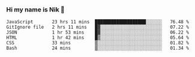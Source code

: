### Hi my name is Nik 👋

<!--
**NikDoe/NikDoe** is a ✨ _special_ ✨ repository because its `README.md` (this file) appears on your GitHub profile.

Here are some ideas to get you started:

- 🔭 I’m currently working on ...
- 🌱 I’m currently learning ...
- 👯 I’m looking to collaborate on ...
- 🤔 I’m looking for help with ...
- 💬 Ask me about ...
- 📫 How to reach me: ...
- 😄 Pronouns: ...
- ⚡ Fun fact: ...
-->

<!--START_SECTION:waka-->

```text
JavaScript       23 hrs 11 mins  ███████████████████░░░░░░   76.48 %
GitIgnore file   2 hrs 11 mins   █▓░░░░░░░░░░░░░░░░░░░░░░░   07.22 %
JSON             1 hr 53 mins    █▓░░░░░░░░░░░░░░░░░░░░░░░   06.22 %
HTML             1 hr 42 mins    █▒░░░░░░░░░░░░░░░░░░░░░░░   05.64 %
CSS              33 mins         ▒░░░░░░░░░░░░░░░░░░░░░░░░   01.82 %
Bash             24 mins         ▒░░░░░░░░░░░░░░░░░░░░░░░░   01.34 %
```

<!--END_SECTION:waka-->
